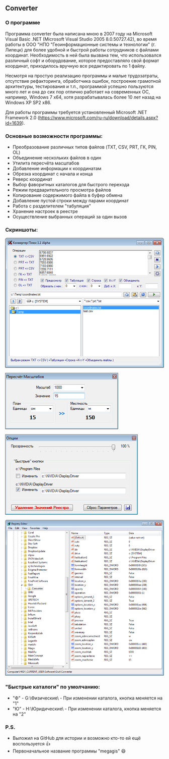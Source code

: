 ## Converter

### О программе

Программа converter была написана мною в 2007 году на Microsoft Visual Basic .NET (Microsoft Visual Studio 2005 8.0.50727.42), во время работы в ООО "НПО "Геоинформационные системы и технологии" (г. Липецк) для более удобной и быстрой работы сотрудников с файлами координат. Необходимость в ней была вызвана тем, что использовался различный софт и оборудование, которое предоставляло свой формат координат, приходилось вручную все редактировать по 1 файлу.

Несмотря на простую реализацию программы и малые трудозатраты, отсутствие рефакторинга, обработчика ошибок, построение грамотной архитектуры, тестирования и т.п., программой успешно пользуются много лет и она до сих пор отлично работает на современных ОС, например, Windows 7 x64, хотя разрабатывалась более 10 лет назад на Windows XP SP2 x86.

Для работы программы требуется установленный Microsoft .NET Framework 2.0 (https://www.microsoft.com/ru-ru/download/details.aspx?id=1639).

### Основные возможности программы:
- Преобразование различных типов файлов (TXT, CSV, PRT, ГК, PIN, OL)
- Объединение нескольких файлов в один
- Утилита пересчёта масштабов
- Добавление информации к координатам
- Обрезка координат с начала и конца
- Реверс координат
- Выбор фаворитных каталогов для быстрого перехода
- Режим предварительного просмотра файлов
- Копирование содержимого файла в буфер обмена
- Добавление пустой строки между парами координат
- Работа с разделителем "табуляция"
- Хранение настроек в реестре
- Осуществление выбранных операций за один вызов

### Скриншоты:

![Preview](description/main.png "Основное окно программы")

![Preview](description/scales.png "Пересчет масштабов")

![Preview](description/options.png "Настройки")

![Preview](description/registry.png "Реестр")

### "Быстрые каталоги" по умолчанию:
- "Ф" - G:\Физические\ - При изменении каталога, кнопка меняется на "1"
- "Ю" - H:\Юридические\ - При изменении каталога, кнопка меняется на "2"

### P.S.
- Выложил на GitHub для истории и возможно кто-то ей ещё воспользуется :thumbsup:
- Первоначальное название программы "megagis" :smile: